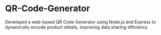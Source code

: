 # QR-Code-Generator
Developed a web-based QR Code Generator using Node.js and Express to dynamically encode product details, improving data sharing efficiency.
